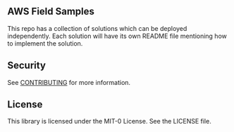 ## AWS Field Samples

This repo has a collection of solutions which can be deployed independently. Each solution will have its own README file mentioning how to implement the solution.

## Security

See [CONTRIBUTING](CONTRIBUTING.md#security-issue-notifications) for more information.

## License

This library is licensed under the MIT-0 License. See the LICENSE file.

